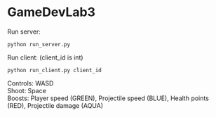 # GameDevLab3

Run server:

```
python run_server.py
```

Run client:
(client_id is int)

```
python run_client.py client_id
```

Controls: WASD  
Shoot: Space  
Boosts: Player speed (GREEN), Projectile speed (BLUE), Health points (RED), Projectile damage (AQUA)
